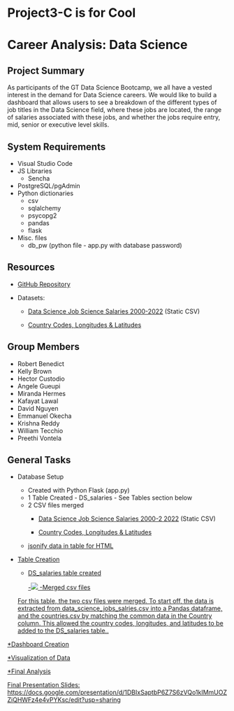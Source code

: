 # Project3-C is for Cool

# Career Analysis: Data Science
## Project Summary
<p> As participants of the GT Data Science Bootcamp, we all have a vested interest in the demand for Data Science careers. We would like to build a dashboard that allows users to see a breakdown of the different types of job titles in the Data Science field, where these jobs are located, the range of salaries associated with these jobs, and whether the jobs require entry, mid, senior or executive level skills.</p>

## System Requirements
* Visual Studio Code
* JS Libraries
  - Sencha
* PostgreSQL/pgAdmin 
* Python dictionaries
    - csv
    - sqlalchemy
    - psycopg2
    - pandas
    - flask
* Misc. files
	- db_pw (python file - app.py with database password)

## Resources
* <p><a href="https://github.com/DavidNguyen246/Data-Science-Job-Market.git">GitHub Repository</a></p>
* Datasets:
  - <p><a href="https://www.kaggle.com/datasets/ruchi798/data-science-job-salaries">Data Science Job Science Salaries 2000-2022</a> (Static CSV)</p>
  - <p><a href="https://developers.google.com/public-data/docs/canonical/countries_csv">Country Codes, Longitudes & Latitudes</a
 


## Group Members
* Robert Benedict
* Kelly Brown
* Hector Custodio
* Angele Gueupi
* Miranda Hermes
* Kafayat Lawal
* David Nguyen
* Emmanuel Okecha
* Krishna Reddy
* William Tecchio
* Preethi Vontela

## General Tasks
* Database Setup 
  - Created with Python Flask (app.py)
  - 1 Table Created - DS_salaries 
    	- See Tables section below
  - 2 CSV files merged
    - <p><a href="https://www.kaggle.com/datasets/ruchi798/data-science-job-salaries">Data Science Job Science Salaries 2000-2  2022</a> (Static CSV)</p>
    - <p><a href="https://developers.google.com/public-data/docs/canonical/countries_csv">Country Codes, Longitudes & Latitudes</a)
  - jsonify data in table for HTML
    
* Table Creation
  - DS_salaries table created </p>
  -<img src="add png">
  -Merged csv files
  <p>For this table, the two csv files were merged. To start off, the data is extracted from data_science_jobs_salries.csv into a Pandas dataframe, and the countries.csv by matching the common data in the Country column. This allowed the country codes, longitudes, and latitudes to be added to the DS_salaries table..</p>

*Dashboard Creation
      
      
*Visualization of Data
      
      
*Final Analysis

Final Presentation Slides: https://docs.google.com/presentation/d/1DBIxSaptbP6Z7S6zVQo1kIMmUOZZiQHWFz4e4vPYKsc/edit?usp=sharing

      
      
      
      
      


